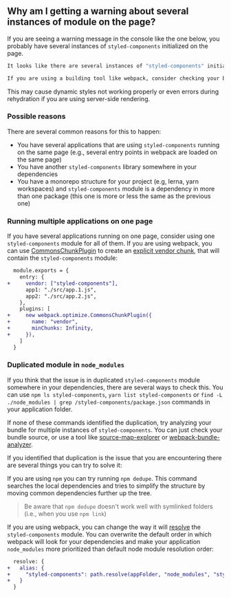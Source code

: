## Why am I getting a warning about several instances of module on the page?

If you are seeing a warning message in the console like the one below, you probably
have several instances of `styled-components` initialized on the page.

```sh
It looks like there are several instances of "styled-components" initialized in this application. This may cause dynamic styles not rendering properly, errors happening during rehydration process and makes you application bigger without a good reason.

If you are using a building tool like webpack, consider checking your bundle for duplication of the "styled-components" module.
```

This may cause dynamic styles not working properly or even errors during rehydration if
you are using server-side rendering.

### Possible reasons

There are several common reasons for this to happen:

- You have several applications that are using `styled-components` running on the same page
  (e.g., several entry points in webpack are loaded on the same page)
- You have another `styled-components` library somewhere in your dependencies
- You have a monorepo structure for your project (e.g, lerna, yarn workspaces) and `styled-components`
  module is a dependency in more than one package (this one is more or less the same as the previous one)

### Running multiple applications on one page

If you have several applications running on one page, consider using one `styled-components` module for all of them. If you are using webpack, you can use [CommonsChunkPlugin](https://webpack.js.org/plugins/commons-chunk-plugin/)
to create an [explicit vendor chunk](https://webpack.js.org/plugins/commons-chunk-plugin/#explicit-vendor-chunk),
that will contain the `styled-components` module:

```diff
  module.exports = {
    entry: {
+     vendor: ["styled-components"],
      app1: "./src/app.1.js",
      app2: "./src/app.2.js",
    },
    plugins: [
+     new webpack.optimize.CommonsChunkPlugin({
+       name: "vendor",
+       minChunks: Infinity,
+     }),
    ]
  }
```

### Duplicated module in `node_modules`

If you think that the issue is in duplicated `styled-components` module somewhere in your dependencies, there are several ways to check this. You can use `npm ls styled-components`, `yarn list styled-components` or `find -L ./node_modules | grep /styled-components/package.json` commands in your application folder.

If none of these commands identified the duplication, try analyzing your bundle for multiple instances of `styled-components`. You can just check your bundle source, or use a tool like [source-map-explorer](https://github.com/danvk/source-map-explorer)
or [webpack-bundle-analyzer](https://github.com/webpack-contrib/webpack-bundle-analyzer).

If you identified that duplication is the issue that you are encountering there are several things you can try to solve it:

If you are using `npm` you can try running `npm dedupe`. This command searches the local dependencies and tries to simplify the structure by moving common dependencies further up the tree.

> Be aware that `npm dedupe` doesn't work well with symlinked folders (i.e., when you use `npm link`)

If you are using webpack, you can change the way it will [resolve](https://webpack.js.org/configuration/resolve/#resolve-modules)
the `styled-components` module. You can overwrite the default order in which webpack will look for your dependencies and make your application `node_modules` more prioritized than default node module resolution order:

```diff
  resolve: {
+   alias: {
+     "styled-components": path.resolve(appFolder, "node_modules", "styled-components"),
+   }
  }
```
